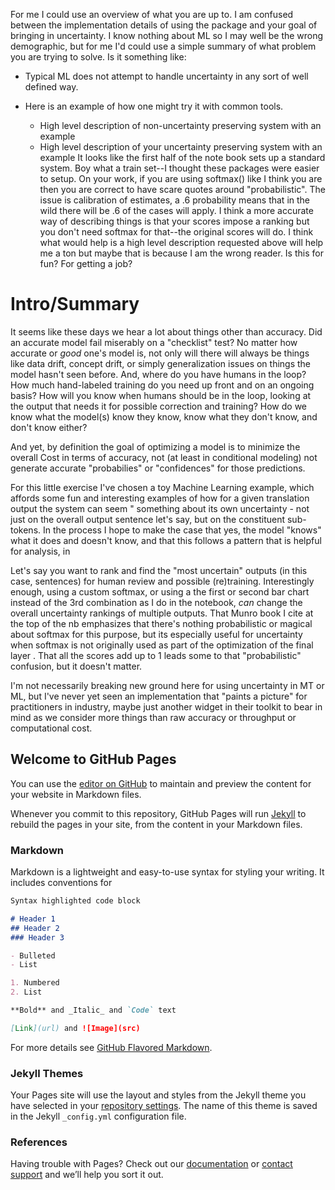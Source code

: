 For me I could use an overview of what you are up to. I am confused between the implementation details of using the package and your goal of bringing in uncertainty.
    I know nothing about ML so I may well be the wrong demographic, but for me I'd could use a simple summary of what problem you are trying to solve. Is it something like:

- Typical ML does not attempt to handle uncertainty in any sort of well defined way.

- Here is an example of how one might try it with common tools.

    - High level description of non-uncertainty preserving system with an example
    - High level description of your uncertainty preserving system with an example
It looks like the first half of the note book sets up a standard system. Boy what a train set--I thought these packages were easier to setup.
On your work, if you are using softmax() like I think you are then you are correct to have scare quotes around "probabilistic". The issue is calibration of estimates, a .6 probability means that in the wild there will be .6 of the cases will apply. I think a more accurate way of describing things is that your scores impose a ranking but you don't need softmax for that--the original scores will do.
I think what would help is a high level description requested above will help me a ton but maybe that is because I am the wrong reader. Is this for fun? For getting a job?

# Intro/Summary
It seems like these days we hear a lot about things other than accuracy.  Did an accurate model fail miserably on a "checklist" test?  No matter how accurate or *good* one's model is, not only will there will always be things like data drift, concept drift, or simply generalization issues on things the model hasn't seen before.  And, where do you have humans in the loop?  How much hand-labeled training do you need up front and on an ongoing basis?  How will you know when humans should be in the loop, looking at the output that needs it for possible correction and training?  How do we know what the model(s) know they know, know what they don't know, and don't know either?

And yet, by definition the goal of optimizing a model is to minimize the overall Cost in terms of accuracy, not (at least in conditional modeling) not generate accurate "probabilies" or "confidences" for those predictions.

For this little exercise I've chosen a toy Machine Learning example, which affords some fun and interesting examples of how for a given translation output the system can seem " something about its own uncertainty - not just on the overall output sentence let's say, but on the constituent sub-tokens.  In the process I hope to make the case that yes, the model "knows" what it does and doesn't know, and that this follows a pattern that is helpful for analysis, in 

Let's say you want to rank and find the "most uncertain" outputs (in this case, sentences)  for human review and possible (re)training.   Interestingly enough, using a custom softmax, or using a the first or second bar chart instead of the 3rd combination as I do in the notebook, *can* change the overall uncertainty rankings of multiple outputs.    That Munro book I cite at the top of the nb emphasizes that there's nothing probabilistic or magical about softmax for this purpose, but its especially useful for uncertainty when softmax is not originally used as part of the optimization of the final layer .  That all the scores add up to 1 leads some to that "probabilistic" confusion, but it doesn't matter.

I'm not necessarily breaking new ground here for using uncertainty in MT or ML, but I've never yet seen an implementation that "paints a picture" for practitioners in industry, maybe just another widget in their toolkit to bear in mind as we consider more things  than raw accuracy or throughput or computational cost.  

## Welcome to GitHub Pages

You can use the [editor on GitHub](https://github.com/mahaley22/Uncertainty-Sampling/edit/gh-pages/index.md) to maintain and preview the content for your website in Markdown files.

Whenever you commit to this repository, GitHub Pages will run [Jekyll](https://jekyllrb.com/) to rebuild the pages in your site, from the content in your Markdown files.

### Markdown

Markdown is a lightweight and easy-to-use syntax for styling your writing. It includes conventions for

```markdown
Syntax highlighted code block

# Header 1
## Header 2
### Header 3

- Bulleted
- List

1. Numbered
2. List

**Bold** and _Italic_ and `Code` text

[Link](url) and ![Image](src)
```

For more details see [GitHub Flavored Markdown](https://guides.github.com/features/mastering-markdown/).

### Jekyll Themes

Your Pages site will use the layout and styles from the Jekyll theme you have selected in your [repository settings](https://github.com/mahaley22/Uncertainty-Sampling/settings). The name of this theme is saved in the Jekyll `_config.yml` configuration file.

### References

Having trouble with Pages? Check out our [documentation](https://docs.github.com/categories/github-pages-basics/) or [contact support](https://github.com/contact) and we’ll help you sort it out.
